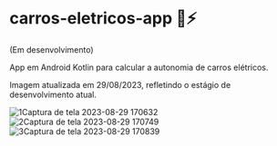 # carros-eletricos-app 🚗⚡️

(Em desenvolvimento)

App em Android Kotlin para calcular a autonomia de carros elétricos.

Imagem atualizada em 29/08/2023, refletindo o estágio de desenvolvimento atual.

![1Captura de tela 2023-08-29 170632](https://github.com/alinecarvalhopro/carros-eletricos-app/assets/118927052/cc3c5173-62f5-4dd1-b076-b25129bb323a)
![2Captura de tela 2023-08-29 170749](https://github.com/alinecarvalhopro/carros-eletricos-app/assets/118927052/410a08a0-a336-45ce-b437-b24ca6e04db2)
![3Captura de tela 2023-08-29 170839](https://github.com/alinecarvalhopro/carros-eletricos-app/assets/118927052/43510105-2a5a-4990-ae0d-c2febd51642b)




